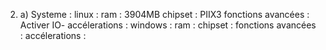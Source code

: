 2. a) Systeme : 
linux : 
    ram : 3904MB
    chipset : PIIX3
    fonctions avancées : Activer IO-
    accélerations : 
windows :
    ram : 
    chipset :
    fonctions avancées :
    accélerations :


